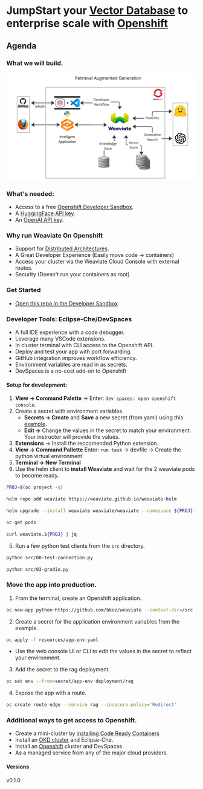 # JumpStart your [Vector Database](https://weaviate.io/) to enterprise scale with [Openshift](httos://okd.io)

## Agenda

### What we will build.
![rag-demo](images/retrieval-augmented-generation.jpg "retrieval augmented generative search")

### What's needed:
- Access to a free [Openshift Developer Sandbox](https://developers.redhat.com/developer-sandbox).
- A [HuggingFace API key](https://huggingface.co/settings/tokens).
- An [OpenAI API key](https://platform.openai.com/account/api-keys).

### Why run Weaviate On Openshift
- Support for [Distributed Architectures](https://weaviate.io/developers/weaviate/concepts/replication-architecture).
- A Great Developer Experience (Easily move code -> containers)
- Access your cluster via the Weaviate Cloud Console with external routes.
- Security (Doesn't run your containers as root)

### Get Started
- [Open this repo in the Developer Sandbox](https://workspaces.openshift.com/f?url=https://github.com/bkoz/weaviate)

### Developer Tools: Eclipse-Che/DevSpaces
- A full IDE experience with a code debugger.
- Leverage many VSCode extensions.
- In cluster terminal with CLI access to the Openshift API.
- Deploy and test your app with port forwarding.
- GitHub integration improves workflow efficiency.
- Environment variables are read in as secrets.
- DevSpaces is a no-cost add-on to Openshift

#### Setup for development: 
1. **View -> Command Palette** -> Enter: `dev spaces: open openshift console`.
3. Create a secret with environment variables.
   * **Secrets -> Create** and **Save** a new secret (from yaml) using this [example](resources/che-env.yaml).
   * **Edit ->** Change the values in the secret to match your environment. Your instructor will provide the values.
4. **Extensions** -> Install the reccomended Python extension.
5. **View -> Command Pallette** Enter: `run task` -> devfile -> Create the python virtual environment
6. **Terminal -> New Terminal**
7. Use the helm client to **install Weaviate** and wait for the 2 weaviate pods to become ready.
```bash
PROJ=$(oc project -q)
```
```bash
helm repo add weaviate https://weaviate.github.io/weaviate-helm
```
```bash
helm upgrade --install weaviate weaviate/weaviate --namespace ${PROJ} --values ./values.yaml
```
```bash
oc get pods
```
```bash
curl weaviate.${PROJ} | jq
```
5. Run a few python test clients from the `src` directory.
```bash
python src/00-test-connection.py
```
```bash
python src/03-gradio.py
```

### Move the app into production.
1. From the terminal, create an Openshift application.
```bash
oc new-app python~https://github.com/bkoz/weaviate --context-dir=/src --name=rag
```

2. Create a secret for the application environment variables from the example.
```bash
oc apply -f resources/app-env.yaml
```
  * Use the web console UI or CLI to edit the values in the secret to reflect your environment.

3. Add the secret to the rag deployment.
```bash
oc set env --from=secret/app-env deployment/rag
```

4. Expose the app with a route.
```bash
oc create route edge --service rag --insecure-policy='Redirect'
```

### Additional ways to get access to Openshift.
- Create a mini-cluster by [installing Code Ready Containers](https://www.okd.io/crc/)
- Install an [OKD cluster](https://www.okd.io/installation/) and Eclipse-Che.
- Install an [Openshift](https://www.redhat.com/en/technologies/cloud-computing/openshift) cluster and DevSpaces.
- As a managed service from any of the major cloud providers.

#### Versions
v0.1.0
